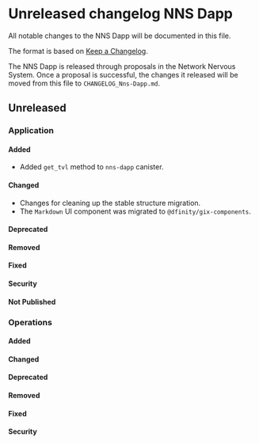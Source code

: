 
# Unreleased changelog NNS Dapp

All notable changes to the NNS Dapp will be documented in this file.

The format is based on [Keep a Changelog](https://keepachangelog.com/en/1.0.0/).

The NNS Dapp is released through proposals in the Network Nervous System. Once a
proposal is successful, the changes it released will be moved from this file to
`CHANGELOG_Nns-Dapp.md`.

## Unreleased

### Application

#### Added

* Added `get_tvl` method to `nns-dapp` canister.

#### Changed

* Changes for cleaning up the stable structure migration.
* The `Markdown` UI component was migrated to `@dfinity/gix-components`.

#### Deprecated

#### Removed

#### Fixed

#### Security

#### Not Published

### Operations

#### Added

#### Changed

#### Deprecated

#### Removed

#### Fixed

#### Security
